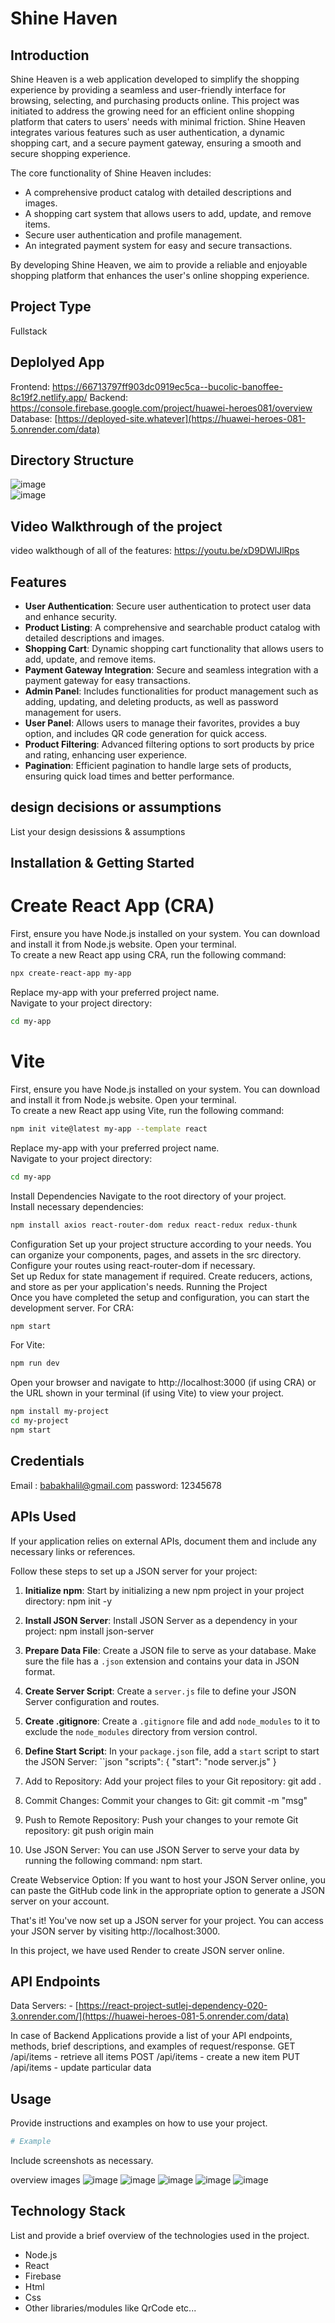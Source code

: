 # Shine Haven

## Introduction
Shine Heaven is a web application developed to simplify the shopping experience by providing a seamless and user-friendly interface for browsing, selecting, and purchasing products online. This project was initiated to address the growing need for an efficient online shopping platform that caters to users' needs with minimal friction. Shine Heaven integrates various features such as user authentication, a dynamic shopping cart, and a secure payment gateway, ensuring a smooth and secure shopping experience. 

The core functionality of Shine Heaven includes:
- A comprehensive product catalog with detailed descriptions and images.
- A shopping cart system that allows users to add, update, and remove items.
- Secure user authentication and profile management.
- An integrated payment system for easy and secure transactions.

By developing Shine Heaven, we aim to provide a reliable and enjoyable shopping platform that enhances the user's online shopping experience.

## Project Type
Fullstack

## Deplolyed App
Frontend: https://66713797ff903dc0919ec5ca--bucolic-banoffee-8c19f2.netlify.app/
Backend: https://console.firebase.google.com/project/huawei-heroes081/overview
Database: [https://deployed-site.whatever](https://huawei-heroes-081-5.onrender.com/data)

## Directory Structure
![image](https://github.com/BabakhalilM/Huawei-Heroes_081/assets/154895694/1ff81f2c-d8f2-4a54-a9b7-bf5bb2e84012) <br/>
![image](https://github.com/BabakhalilM/Huawei-Heroes_081/assets/154895694/42986834-08ea-4581-bd86-e794855b9d7e)



## Video Walkthrough of the project
video walkthough of all of the features: https://youtu.be/xD9DWlJlRps 

## Features
- **User Authentication**: Secure user authentication to protect user data and enhance security. 
- **Product Listing**: A comprehensive and searchable product catalog with detailed descriptions and images.
- **Shopping Cart**: Dynamic shopping cart functionality that allows users to add, update, and remove items.
- **Payment Gateway Integration**: Secure and seamless integration with a payment gateway for easy transactions.
- **Admin Panel**: Includes functionalities for product management such as adding, updating, and deleting products, as well as password management for users.
- **User Panel**: Allows users to manage their favorites, provides a buy option, and includes QR code generation for quick access.
- **Product Filtering**: Advanced filtering options to sort products by price and rating, enhancing user experience.
- **Pagination**: Efficient pagination to handle large sets of products, ensuring quick load times and better performance.


## design decisions or assumptions
List your design desissions & assumptions

## Installation & Getting Started

# Create React App (CRA)
 First, ensure you have Node.js installed on your system. You can download and install it from Node.js website.
Open your terminal.<br>
To create a new React app using CRA, run the following command:

```bash
npx create-react-app my-app
```
Replace my-app with your preferred project name.<br>
Navigate to your project directory:

```bash
cd my-app
```
# Vite
First, ensure you have Node.js installed on your system. You can download and install it from Node.js website.
Open your terminal.<br>
To create a new React app using Vite, run the following command:

```bash
npm init vite@latest my-app --template react
```
Replace my-app with your preferred project name.<br>
Navigate to your project directory:

```bash
cd my-app
```
Install Dependencies
Navigate to the root directory of your project.<br>
Install necessary dependencies:

```bash
npm install axios react-router-dom redux react-redux redux-thunk
```
Configuration
Set up your project structure according to your needs. You can organize your components, pages, and assets in the src directory.
Configure your routes using react-router-dom if necessary.<br>
Set up Redux for state management if required. Create reducers, actions, and store as per your application's needs.
Running the Project<br>
Once you have completed the setup and configuration, you can start the development server.
For CRA:

```bash
npm start
```
For Vite:
```bash
npm run dev
```
Open your browser and navigate to http://localhost:3000 (if using CRA) or the URL shown in your terminal (if using Vite) to view your project.

```bash
npm install my-project
cd my-project
npm start
```

## Credentials
Email : babakhalil@gmail.com
password: 12345678


## APIs Used
If your application relies on external APIs, document them and include any necessary links or references.

Follow these steps to set up a JSON server for your project:

1. **Initialize npm**: Start by initializing a new npm project in your project directory:  npm init -y
 
2. **Install JSON Server**: Install JSON Server as a dependency in your project: npm install json-server
  

3. **Prepare Data File**: Create a JSON file to serve as your database. Make sure the file has a `.json` extension and contains your data in JSON format.

4. **Create Server Script**: Create a `server.js` file to define your JSON Server configuration and routes.

5. **Create .gitignore**: Create a `.gitignore` file and add `node_modules` to it to exclude the `node_modules` directory from version control.

6. **Define Start Script**: In your `package.json` file, add a `start` script to start the JSON Server:
``json
"scripts": {
  "start": "node server.js"
}

7. Add to Repository: Add your project files to your Git repository: git add .
8. Commit Changes: Commit your changes to Git: git commit -m "msg"
9. Push to Remote Repository: Push your changes to your remote Git repository: git push origin main
10. Use JSON Server: You can use JSON Server to serve your data by running the following command: npm start.

Create Webservice Option: If you want to host your JSON Server online, you can paste the GitHub code link in the appropriate option to generate a JSON server on your account.<br>

That's it! You've now set up a JSON server for your project. You can access your JSON server by visiting http://localhost:3000.

In this project, we have used Render to create JSON server online.

## API Endpoints

Data Servers: - [https://react-project-sutlej-dependency-020-3.onrender.com/](https://huawei-heroes-081-5.onrender.com/data)

In case of Backend Applications provide a list of your API endpoints, methods, brief descriptions, and examples of request/response.
GET /api/items - retrieve all items
POST /api/items - create a new item
PUT /api/items - update particular data


## Usage
Provide instructions and examples on how to use your project.

```bash
# Example
```

Include screenshots as necessary.

overview images
![image](https://github.com/BabakhalilM/Huawei-Heroes_081/assets/154895694/3d3303ef-cf37-4bef-a7a8-c2fc778f6b82)
![image](https://github.com/BabakhalilM/Huawei-Heroes_081/assets/154895694/d2b0faf7-f127-42ad-84f1-6010b4581a16)
![image](https://github.com/BabakhalilM/Huawei-Heroes_081/assets/154895694/eeaa979f-8846-41b5-a0db-083f5f592eb2)
![image](https://github.com/BabakhalilM/Huawei-Heroes_081/assets/154895694/4cb014e5-553f-4443-a7c2-a3fb27669d84)
![image](https://github.com/BabakhalilM/Huawei-Heroes_081/assets/154895694/f547bdfa-94d2-42d4-8e9b-7a5b83802d97)

## Technology Stack
List and provide a brief overview of the technologies used in the project.

- Node.js
- React
- Firebase
- Html
- Css
- Other libraries/modules like QrCode etc...
